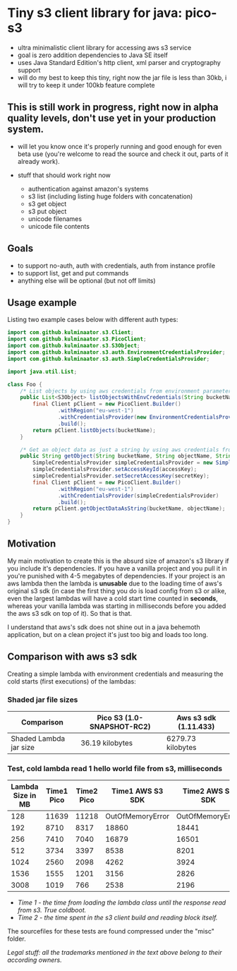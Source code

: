 # Tiny s3 client library for java: pico-s3
* ultra minimalistic client library for accessing aws s3 service
* goal is zero addition dependencies to Java SE itself
* uses Java Standard Edition's http client, xml parser and cryptography support
* will do my best to keep this tiny, right now the jar file is less than 30kb, i will try to keep it under 100kb feature complete

## This is still work in progress, right now in alpha quality levels, don't use yet in your production system.
* will let you know once it's properly running and good enough for even beta use (you're welcome to read the source
and check it out, parts of it already work).

* stuff that should work right now
  * authentication against amazon's systems
  * s3 list (including listing huge folders with concatenation)
  * s3 get object
  * s3 put object
  * unicode filenames
  * unicode file contents

## Goals
* to support no-auth, auth with credentials, auth from instance profile
* to support list, get and put commands
* anything else will be optional (but not off limits)

## Usage example
Listing two example cases below with different auth types:
```java
import com.github.kulminaator.s3.Client;
import com.github.kulminaator.s3.PicoClient;
import com.github.kulminaator.s3.S3Object;
import com.github.kulminaator.s3.auth.EnvironmentCredentialsProvider;
import com.github.kulminaator.s3.auth.SimpleCredentialsProvider;

import java.util.List;

class Foo {
    /* List objects by using aws credentials from environment parameters */
    public List<S3Object> listObjectsWithEnvCredentials(String bucketName) {
        final Client pClient = new PicoClient.Builder()
                .withRegion("eu-west-1")
                .withCredentialsProvider(new EnvironmentCredentialsProvider())
                .build();
        return pClient.listObjects(bucketName);
    }

    /* Get an object data as just a string by using aws credentials from method parameters */
    public String getObject(String bucketName, String objectName, String accessKey, String secretKey) {
        SimpleCredentialsProvider simpleCredentialsProvider = new SimpleCredentialsProvider();
        simpleCredentialsProvider.setAccessKeyId(accessKey);
        simpleCredentialsProvider.setSecretAccessKey(secretKey);
        final Client pClient = new PicoClient.Builder()
                .withRegion("eu-west-1")
                .withCredentialsProvider(simpleCredentialsProvider)
                .build();
        return pClient.getObjectDataAsString(bucketName, objectName);
    }
}
```

## Motivation
My main motivation to create this is the absurd size of amazon's s3 library if you include it's dependencies. If you 
have a vanilla project and you pull it in you're punished with 4-5 megabytes of dependencies. If your project is an aws 
lambda then the lambda is **unusable** due to the loading time of aws's original s3 sdk (in case the first thing you 
do is load config from s3 or alike, even the largest lambdas will have a cold start time counted in **seconds**, 
whereas your vanilla lambda was starting in milliseconds before you added the aws s3 sdk on top of it). So that is that. 

I understand that aws's sdk does not shine out in a java behemoth application, but on a clean project it's just too big 
and loads too long.

## Comparison with aws s3 sdk
Creating a simple lambda with environment credentials and measuring the cold starts (first executions) of the lambdas:

### Shaded jar file sizes ###

| Comparison           | Pico S3 (1.0-SNAPSHOT-RC2) | Aws s3 sdk (1.11.433)    |
| ---------------------|----------------------------|--------------------------|
|Shaded Lambda jar size|             36.19 kilobytes|         6279.73 kilobytes|
				
### Test, cold lambda read 1 hello world file from s3, milliseconds	###

|Lambda Size in MB |Time1 Pico|Time2 Pico|Time1 AWS S3 SDK|Time2 AWS S3 SDK|
|------------------|--------|--------|--------|--------|
|128|11639|11218|OutOfMemoryError|OutOfMemoryError|
|192|8710|8317|18860|18441|
|256|7410|7040|16879|16501|
|512|3734|3397|8538|8201|
|1024|2560|2098|4262|3924|
|1536|1555|1201|3156|2826|
|3008|1019|766|2538|2196|

* *Time 1 - the time from loading the lambda class until the response read from s3. True coldboot.*
* *Time 2 - the time spent in the s3 client build and reading block itself.*

The sourcefiles for these tests are found compressed under the "misc" folder.

_Legal stuff: all the trademarks mentioned in the text above belong to their according owners._
